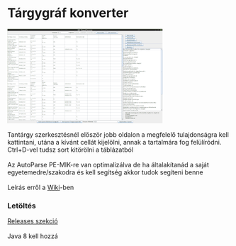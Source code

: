 # Tárgygráf konverter

![képernyőkép](https://raw.githubusercontent.com/SakiiCode/targygraf-parser/master/screenshot.png)

Tantárgy szerkesztésnél először jobb oldalon a megfelelő tulajdonságra kell kattintani, utána a kívánt cellát kijelölni, annak a tartalmára fog felülíródni.<br>
Ctrl+D-vel tudsz sort kitörölni a táblázatból<br>
<br>
Az AutoParse PE-MIK-re van optimalizálva de ha általakítanád a saját egyetemedre/szakodra és kell segítség akkor tudok segíteni benne<br>
<br>
Leírás erről a [Wiki](https://github.com/SakiiCode/targygraf-parser/wiki/Auto-Parse)-ben<br>

### Letöltés

[Releases szekció](https://github.com/SakiiCode/targygraf-parser/releases/)<br>
<br>
Java 8 kell hozzá
